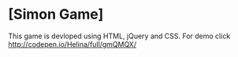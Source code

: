 # [Simon Game]
This game is devloped using HTML, jQuery and CSS. For demo click http://codepen.io/Helina/full/gmQMQX/